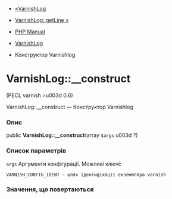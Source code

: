 - [«VarnishLog](class.varnishlog.md)
- [VarnishLog::getLine »](varnishlog.getline.md)

- [PHP Manual](index.md)
- [VarnishLog](class.varnishlog.md)
- Конструктор Varnishlog

# VarnishLog::\_\_construct

(PECL varnish \>u003d 0.6)

VarnishLog::\_\_construct — Конструктор Varnishlog

### Опис

public **VarnishLog::\_\_construct**(array `$args` u003d ?)

### Список параметрів

`args`
Аргументи конфігурації. Можливі ключі:

``` parameterscode
VARNISH_CONFIG_IDENT - шлях ідентифікації екземпляра varnish
````

### Значення, що повертаються
